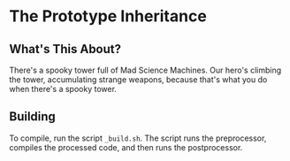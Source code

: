 # The Prototype Inheritance

## What's This About?

There's a spooky tower full of Mad Science Machines. Our hero's climbing the tower, accumulating strange weapons, because that's what you do when there's a spooky tower.

## Building

To compile, run the script `_build.sh`. The script runs the preprocessor, compiles the processed code, and then runs the postprocessor.
